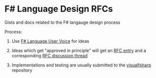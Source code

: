 F# Language Design RFCs 
=================

Gists and docs related to the F# langauge design process

Process:

1. Use [F# Language User Voice](http://fslang.uservoice.com) for ideas

2. Ideas which get "approved in principle" will get an [RFC entry](https://github.com/fsharp/FSharpLangDesign/tree/master/RFCs) and a corresponding [RFC discussion thread](https://github.com/fsharp/FSharpLangDesign/issues)

3. Implementations and testing are usually submitted to the [visualfsharp](https://github.com/Microsoft/visualfsharp/pulls) repository

